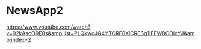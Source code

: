 # NewsApp2
https://www.youtube.com/watch?v=92kAscO9E8s&amp;list=PLQkwcJG4YTCRF8XiCRESq1IFFW8COlxYJ&amp;index=2
